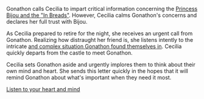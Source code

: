 <!-- title: The Kind and the Humble Knight -->

Gonathon calls Cecilia to impart critical information concerning the [Princess Bijou and the "In Breads"](https://www.youtube.com/watch?v=NGC0VaSUPnE&t=5422s). However, Cecilia calms Gonathon's concerns and declares her full trust with Bijou.

As Cecilia prepared to retire for the night, she receives an urgent call from Gonathon. Realizing how distraught her friend is, she listens intently to the intricate [and complex situation Gonathon found themselves in](https://www.youtube.com/watch?v=NGC0VaSUPnE&t=20300s). Cecilia quickly departs from the castle to meet Gonathon.

Cecilia sets Gonathon aside and urgently implores them to think about their own mind and heart. She sends this letter quickly in the hopes that it will remind Gonathon about what's important when they need it most.

[Listen to your heart and mind](#embed:https://www.youtube.com/watch?v=NGC0VaSUPnE&t=21370s)